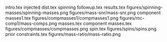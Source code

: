 intro.tex
injected dist.tex
spinning followup.tex
results.tex
figures/spinning-masses/spinning-masses.png
figures/mass-snr/mass-snr.png
component masses1.tex
figures/compmasses1/compmasses1.png
figures/mc-comp1/mass-comps.png
masses.tex
component masses.tex
figures/compmasses/compmasses.png
spin.tex
figures/spins/spins.png
prior constraints.tex
figures/mass-ratio/mass-ratio.png
